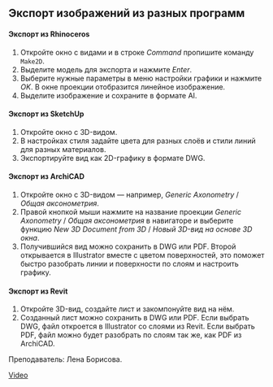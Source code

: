 ## Экспорт изображений из разных программ

#### Экспорт из Rhinoceros

1.  Откройте окно с видами и в строке *Command* пропишите команду `Make2D`.
2.  Выделите модель для экспорта и нажмите *Enter*.
3.  Выберите нужные параметры в меню настройки графики и нажмите *OK*. В окне проекции отобразится линейное изображение.
4.  Выделите изображение и сохраните в формате AI.

#### Экспорт из SketchUp

1.  Откройте окно с 3D-видом.
2.  В настройках стиля задайте цвета для разных слоёв и стили линий для разных материалов.
3.  Экспортируйте вид как 2D-графику в формате DWG.

#### Экспорт из ArchiCAD

1.  Откройте окно с 3D-видом — например, *Generic Axonometry* / *Общая аксонометрия*.
2.  Правой кнопкой мыши нажмите на название проекции *Generic Axonometry* / *Общая аксонометрия* в навигаторе и выберите функцию *New 3D Document from 3D* / *Новый 3D-вид на основе 3D окна*.
3.  Получившийся вид можно сохранить в DWG или PDF. Второй открывается в Illustrator вместе с цветом поверхностей, это поможет быстро разобрать линии и поверхности по слоям и настроить графику.

#### Экспорт из Revit

1.  Откройте 3D-вид, создайте лист и закомпонуйте вид на нём.
2.  Созданный лист можно сохранить в DWG или PDF. Если выбрать DWG, файл откроется в Illustrator со слоями из Revit. Если выбрать PDF, файл можно будет разобрать по слоям так же, как PDF из ArchiCAD.

Преподаватель: Лена Борисова.

[Video](https://player.softculture.cc/embed/MIL/MIL_9.7.12_L3-4_Basic_Illustration_Sketchup_Rhino)